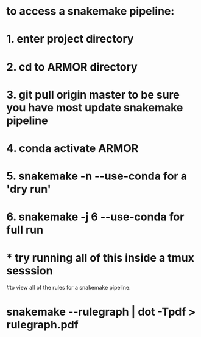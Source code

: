 # to access a snakemake pipeline:
# 1. enter project directory
# 2. cd to ARMOR directory
# 3. git pull origin master to be sure you have most update snakemake pipeline
# 4. conda activate ARMOR
# 5. snakemake -n --use-conda for a 'dry run'
# 6. snakemake -j 6 --use-conda for full run

# * try running all of this inside a tmux sesssion 

#to view all of the rules for a snakemake pipeline:

# snakemake --rulegraph | dot -Tpdf > rulegraph.pdf
